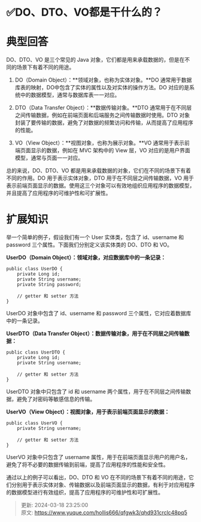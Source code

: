 # ✅DO、DTO、VO都是干什么的？

# 典型回答


DO、DTO、VO 是三个常见的 Java 对象，它们都是用来承载数据的，但是在不同的场景下有着不同的用途。



1. DO（Domain Object）：**领域对象，也称为实体对象。**DO 通常用于数据库表的映射，DO中包含了实体的属性以及对实体的操作方法。DO 对应的是系统中的数据模型，通常与数据库表一一对应。



2. DTO（Data Transfer Object）：**数据传输对象。**DTO 通常用于在不同层之间传输数据，例如在前端页面和后端服务之间传输数据时使用。DTO 对象封装了要传输的数据，避免了对数据的频繁访问和传输，从而提高了应用程序的性能。



3. VO（View Object）：**视图对象，也称为展示对象。**VO 通常用于表示前端页面显示的数据，例如在 MVC 架构中的 View 层，VO 对应的是用户界面模型，通常与页面一一对应。

总的来说，DO、DTO、VO 都是用来承载数据的对象，它们在不同的场景下有着不同的作用。DO 用于表示实体对象，DTO 用于在不同层之间传输数据，VO 用于表示前端页面显示的数据。使用这三个对象可以有效地组织应用程序的数据模型，并且提高了应用程序的可维护性和可扩展性。





# 扩展知识
举一个简单的例子，假设我们有一个 User 实体类，包含了 id、username 和 password 三个属性。下面我们分别定义该实体类的 DO、DTO 和 VO。



**UserDO（Domain Object）：领域对象，对应数据库中的一条记录：**



```plain
public class UserDO {
    private Long id;
    private String username;
    private String password;

    // getter 和 setter 方法
}

```



UserDO 对象中包含了 id、username 和 password 三个属性，它对应着数据库中的一条记录。



**UserDTO（Data Transfer Object）：数据传输对象，用于在不同层之间传输数据：**



```plain
public class UserDTO {
    private Long id;
    private String username;

    // getter 和 setter 方法
}
```



UserDTO 对象中只包含了 id 和 username 两个属性，用于在不同层之间传输数据，避免了对密码等敏感信息的传输。



**UserVO（View Object）：视图对象，用于表示前端页面显示的数据：**



```plain
public class UserVO {
    private String username;

    // getter 和 setter 方法
}
```



UserVO 对象中只包含了 username 属性，用于在前端页面显示用户的用户名，避免了将不必要的数据传输到前端，提高了应用程序的性能和安全性。



通过以上的例子可以看出，DO、DTO 和 VO 在不同的场景下有着不同的用途，它们分别用于表示实体对象、传输数据以及前端页面显示的数据，有利于对应用程序的数据模型进行有效组织，提高了应用程序的可维护性和可扩展性。



> 更新: 2024-03-18 23:25:00  
> 原文: <https://www.yuque.com/hollis666/qfgwk3/qhd931crclc48pq5>